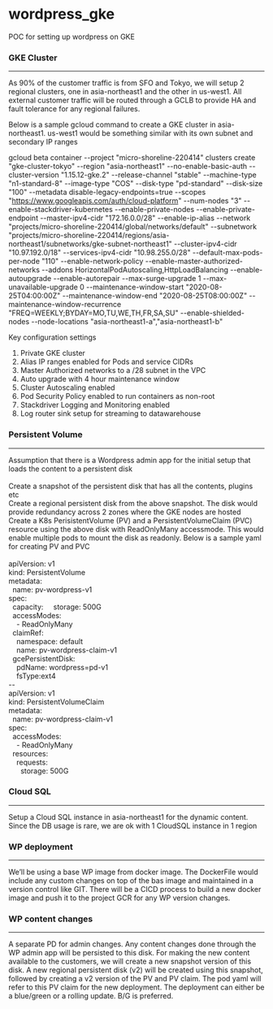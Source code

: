 # wordpress_gke
POC for setting up wordpress on GKE

### GKE Cluster
---------------
As 90% of the customer traffic is from SFO and Tokyo, we will setup 2 regional clusters, one in asia-northeast1 and the other in us-west1. All external customer traffic will be routed through a GCLB to provide HA and fault tolerance for any regional failures.

Below is a sample gcloud command to create a GKE cluster in asia-northeast1. us-west1 would be something similar with its own subnet and secondary IP ranges 

gcloud beta container --project "micro-shoreline-220414" clusters create "gke-cluster-tokyo" --region "asia-northeast1" --no-enable-basic-auth --cluster-version "1.15.12-gke.2" --release-channel "stable" --machine-type "n1-standard-8" --image-type "COS" --disk-type "pd-standard" --disk-size "100" --metadata disable-legacy-endpoints=true --scopes "https://www.googleapis.com/auth/cloud-platform" --num-nodes "3" --enable-stackdriver-kubernetes --enable-private-nodes --enable-private-endpoint --master-ipv4-cidr "172.16.0.0/28" --enable-ip-alias --network "projects/micro-shoreline-220414/global/networks/default" --subnetwork "projects/micro-shoreline-220414/regions/asia-northeast1/subnetworks/gke-subnet-northeast1" --cluster-ipv4-cidr "10.97.192.0/18" --services-ipv4-cidr "10.98.255.0/28" --default-max-pods-per-node "110" --enable-network-policy --enable-master-authorized-networks --addons HorizontalPodAutoscaling,HttpLoadBalancing --enable-autoupgrade --enable-autorepair --max-surge-upgrade 1 --max-unavailable-upgrade 0 --maintenance-window-start "2020-08-25T04:00:00Z" --maintenance-window-end "2020-08-25T08:00:00Z" --maintenance-window-recurrence "FREQ=WEEKLY;BYDAY=MO,TU,WE,TH,FR,SA,SU" --enable-shielded-nodes --node-locations "asia-northeast1-a","asia-northeast1-b"

Key configuration settings<br/>
1. Private GKE cluster<br/>
2. Alias IP ranges enabled for Pods and service CIDRs<br/>
3. Master Authorized networks to a /28 subnet in the VPC<br/>
4. Auto upgrade with 4 hour maintenance window<br/>
5. Cluster Autoscaling enabled<br/>
6. Pod Security Policy enabled to run containers as non-root<br/>
7. Stackdriver Logging and Monitoring enabled<br/>
8. Log router sink setup for streaming to datawarehouse<br/>


### Persistent Volume
---------------------
Assumption that there is a Wordpress admin app for the initial setup that loads the content to a persistent disk<br/><br/>
Create a snapshot of the persistent disk that has all the contents, plugins etc<br/>
Create a regional persistent disk from the above snapshot. The disk would provide redundancy across 2 zones where the GKE nodes are hosted<br/>
Create a K8s PerisistentVolume (PV) and a PersistentVolumeClaim (PVC) resource using the above disk with ReadOnlyMany accessmode. This would enable multiple pods to mount the disk as readonly. Below is a sample yaml for creating PV and PVC<br/><br/>
apiVersion: v1<br/>
kind: PersistentVolume<br/>
metadata:<br/>
  name: pv-wordpress-v1<br/>
spec:<br/>
  capacity:
    storage: 500G<br/>
  accessModes:<br/>
    - ReadOnlyMany<br/>
  claimRef:<br/>
    namespace: default<br/>
    name: pv-wordpress-claim-v1<br/>
  gcePersistentDisk:<br/>
    pdName: wordpress=pd-v1<br/>
    fsType:ext4<br/>
\--<br/>
apiVersion: v1<br/>
kind: PersistentVolumeClaim<br/>
metadata:<br/>
  name: pv-wordpress-claim-v1<br/>
spec:<br/>
  accessModes:<br/>
    - ReadOnlyMany<br/>
  resources:<br/>
    requests:<br/>
      storage: 500G


### Cloud SQL
-------------
Setup a Cloud SQL instance in asia-northeast1 for the dynamic content. Since the DB usage is rare, we are ok with 1 CloudSQL instance in 1 region


### WP deployment 
-----------------
We’ll be using a base WP image from docker image. The DockerFile would include any custom changes on top of the bas image and maintained in a version control like GIT. There will be a CICD process to build a new docker image and push it to the project GCR for any WP version changes.


### WP content changes
----------------------
A separate PD for admin changes. Any content changes done through the WP admin app will be persisted to this disk. For making the new content available to the customers, we will create a new snapshot version of this disk. A new regional persistent disk (v2) will be created using this snapshot, followed by creating a v2 version of the PV and PV claim. The pod yaml will refer to this PV claim for the new deployment. The deployment can either be a blue/green or a rolling update. B/G is preferred.

